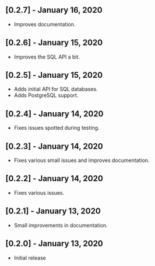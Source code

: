 ## [0.2.7] - January 16, 2020

* Improves documentation.

## [0.2.6] - January 15, 2020

* Improves the SQL API a bit.

## [0.2.5] - January 15, 2020

* Adds initial API for SQL databases.
* Adds PostgreSQL support.

## [0.2.4] - January 14, 2020

* Fixes issues spotted during testing.

## [0.2.3] - January 14, 2020

* Fixes various small issues and improves documentation.

## [0.2.2] - January 14, 2020

* Fixes various issues.

## [0.2.1] - January 13, 2020

* Small improvements in documentation.

## [0.2.0] - January 13, 2020

* Initial release